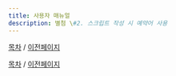 ```yaml
---
title: 사용자 매뉴얼
description: 별첨 \#2. 스크립트 작성 시 예약어 사용
---
```


[목차](UserManual.md) / [이전페이지](UserManual9.md)



[목차](UserManual.md) / [이전페이지](UserManual9.md)